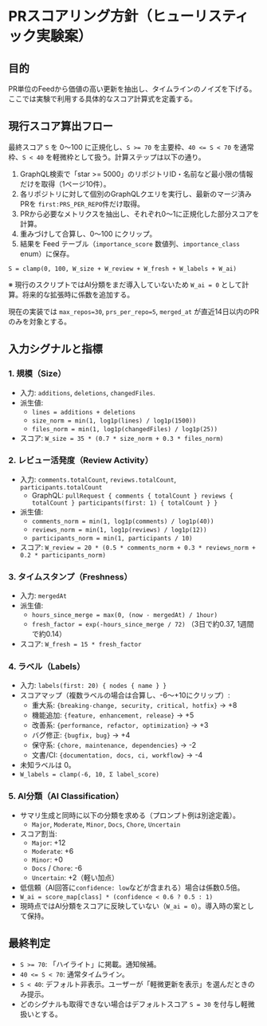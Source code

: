 # PRスコアリング方針（ヒューリスティック実験案）

## 目的
PR単位のFeedから価値の高い更新を抽出し、タイムラインのノイズを下げる。ここでは実験で利用する具体的なスコア計算式を定義する。

## 現行スコア算出フロー
最終スコア `S` を 0〜100 に正規化し、`S >= 70` を主要枠、`40 <= S < 70` を通常枠、`S < 40` を軽微枠として扱う。計算ステップは以下の通り。

1. GraphQL検索で「star >= 5000」のリポジトリID・名前など最小限の情報だけを取得（1ページ10件）。
2. 各リポジトリに対して個別のGraphQLクエリを実行し、最新のマージ済みPRを `first:PRS_PER_REPO`件だけ取得。
3. PRから必要なメトリクスを抽出し、それぞれ0〜1に正規化した部分スコアを計算。
4. 重みづけして合算し、0〜100 にクリップ。
5. 結果を Feed テーブル（`importance_score` 数値列、`importance_class` enum）に保存。

`S = clamp(0, 100, W_size + W_review + W_fresh + W_labels + W_ai)`

※ 現行のスクリプトではAI分類をまだ導入していないため `W_ai = 0` として計算。将来的な拡張時に係数を追加する。

現在の実装では `max_repos=30`, `prs_per_repo=5`, `merged_at` が直近14日以内のPRのみを対象とする。

## 入力シグナルと指標

### 1. 規模（Size）
- 入力: `additions`, `deletions`, `changedFiles`.
- 派生値:
  - `lines = additions + deletions`
  - `size_norm = min(1, log1p(lines) / log1p(1500))`
  - `files_norm = min(1, log1p(changedFiles) / log1p(25))`
- スコア: `W_size = 35 * (0.7 * size_norm + 0.3 * files_norm)`

### 2. レビュー活発度（Review Activity）
- 入力: `comments.totalCount`, `reviews.totalCount`, `participants.totalCount`
  - GraphQL: `pullRequest { comments { totalCount } reviews { totalCount } participants(first: 1) { totalCount } }`
- 派生値:
  - `comments_norm = min(1, log1p(comments) / log1p(40))`
  - `reviews_norm = min(1, log1p(reviews) / log1p(12))`
  - `participants_norm = min(1, participants / 10)`
- スコア: `W_review = 20 * (0.5 * comments_norm + 0.3 * reviews_norm + 0.2 * participants_norm)`

### 3. タイムスタンプ（Freshness）
- 入力: `mergedAt`
- 派生値:
  - `hours_since_merge = max(0, (now - mergedAt) / 1hour)`
  - `fresh_factor = exp(-hours_since_merge / 72)` （3日で約0.37, 1週間で約0.14）
- スコア: `W_fresh = 15 * fresh_factor`

### 4. ラベル（Labels）
- 入力: `labels(first: 20) { nodes { name } }`
- スコアマップ（複数ラベルの場合は合算し、-6〜+10にクリップ）:
  - 重大系: `{breaking-change, security, critical, hotfix}` → +8
  - 機能追加: `{feature, enhancement, release}` → +5
  - 改善系: `{performance, refactor, optimization}` → +3
  - バグ修正: `{bugfix, bug}` → +4
  - 保守系: `{chore, maintenance, dependencies}` → -2
  - 文書/CI: `{documentation, docs, ci, workflow}` → -4
- 未知ラベルは 0。
- `W_labels = clamp(-6, 10, Σ label_score)`

### 5. AI分類（AI Classification）
- サマリ生成と同時に以下の分類を求める（プロンプト例は別途定義）。
  - `Major`, `Moderate`, `Minor`, `Docs`, `Chore`, `Uncertain`
- スコア割当:
  - `Major`: +12
  - `Moderate`: +6
  - `Minor`: +0
  - `Docs` / `Chore`: -6
  - `Uncertain`: +2（軽い加点）
- 低信頼（AI回答に`confidence: low`などが含まれる）場合は係数0.5倍。
- `W_ai = score_map[class] * (confidence < 0.6 ? 0.5 : 1)`
- 現時点ではAI分類をスコアに反映していない（`W_ai = 0`）。導入時の案として保持。

## 最終判定
- `S >= 70`: 「ハイライト」に掲載。通知候補。
- `40 <= S < 70`: 通常タイムライン。
- `S < 40`: デフォルト非表示。ユーザーが「軽微更新を表示」を選んだときのみ提示。
- どのシグナルも取得できない場合はデフォルトスコア `S = 30` を付与し軽微扱いとする。
